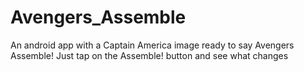 # Avengers_Assemble
An android app with a Captain America image ready to say Avengers Assemble! Just tap on the Assemble! button and see what changes

